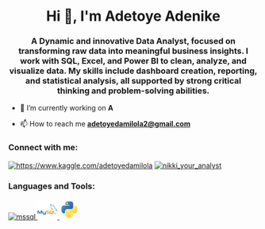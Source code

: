 <h1 align="center">Hi 👋, I'm Adetoye Adenike</h1>
<h3 align="center">A Dynamic and innovative Data Analyst, focused on transforming raw data into meaningful business insights. 
I work with SQL, Excel, and Power BI to clean, analyze, and visualize data. My skills include dashboard creation, reporting, and statistical analysis, all supported by strong critical thinking and problem-solving abilities.</h3>

- 🔭 I’m currently working on **A**

- 📫 How to reach me **adetoyedamilola2@gmail.com**

<h3 align="left">Connect with me:</h3>
<p align="left">
<a href="https://kaggle.com/https://www.kaggle.com/adetoyedamilola" target="blank"><img align="center" src="https://raw.githubusercontent.com/rahuldkjain/github-profile-readme-generator/master/src/images/icons/Social/kaggle.svg" alt="https://www.kaggle.com/adetoyedamilola" height="30" width="40" /></a>
<a href="https://instagram.com/nikki_your_analyst" target="blank"><img align="center" src="https://raw.githubusercontent.com/rahuldkjain/github-profile-readme-generator/master/src/images/icons/Social/instagram.svg" alt="nikki_your_analyst" height="30" width="40" /></a>
</p>

<h3 align="left">Languages and Tools:</h3>
<p align="left"> <a href="https://www.microsoft.com/en-us/sql-server" target="_blank" rel="noreferrer"> <img src="https://www.svgrepo.com/show/303229/microsoft-sql-server-logo.svg" alt="mssql" width="40" height="40"/> </a> <a href="https://www.mysql.com/" target="_blank" rel="noreferrer"> <img src="https://raw.githubusercontent.com/devicons/devicon/master/icons/mysql/mysql-original-wordmark.svg" alt="mysql" width="40" height="40"/> </a> <a href="https://www.python.org" target="_blank" rel="noreferrer"> <img src="https://raw.githubusercontent.com/devicons/devicon/master/icons/python/python-original.svg" alt="python" width="40" height="40"/> </a> </p>
